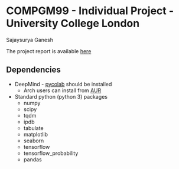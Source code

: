 # COMPGM99 - Individual Project - University College London

Sajaysurya Ganesh

The project report is available [here](https://github.com/sajaysurya/ucl_msc_csml_project/blob/master/COMPGM99-Ganesh-Sajaysurya.pdf)

## Dependencies

 - DeepMind - [pycolab](https://github.com/deepmind/pycolab) should be installed
    - Arch users can install from [AUR](https://aur.archlinux.org/packages/python-pycolab-git/)
 - Standard python (python 3) packages
    - numpy
    - scipy
    - tqdm
    - ipdb
    - tabulate
    - matplotlib
    - seaborn
    - tensorflow
    - tensorflow_probability
    - pandas
